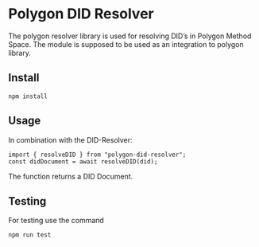 # Polygon DID Resolver

The polygon resolver library is used for resolving DID’s in Polygon Method Space. The module is supposed to be used as an integration to polygon library.

## Install

```
npm install
```

## Usage

In combination with the DID-Resolver:

```
import { resolveDID } from "polygon-did-resolver";
const didDocument = await resolveDID(did);
```
The function returns a DID Document.

## Testing

For testing use the command

```
npm run test
```
